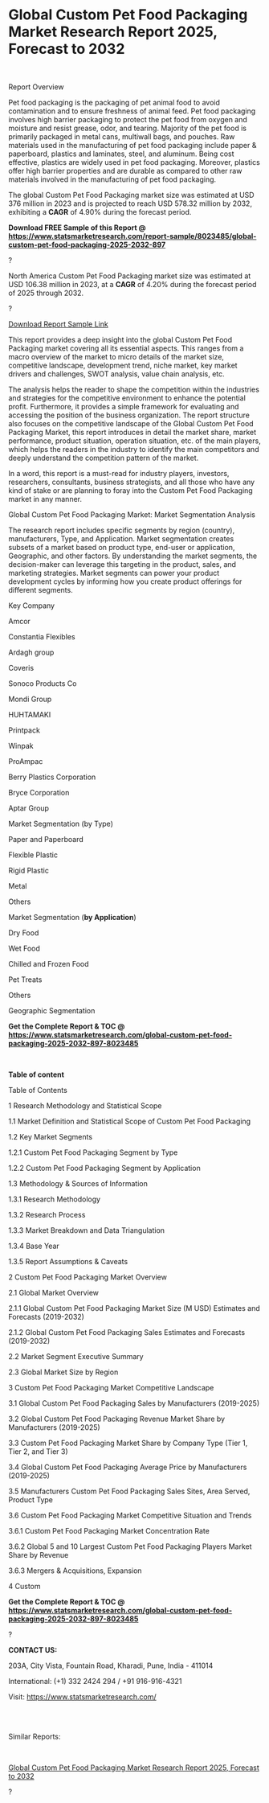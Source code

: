 <h1>Global Custom Pet Food Packaging Market Research Report 2025, Forecast to 2032</h1><br/><p>Report Overview</p>
 
 
 
 <p>Pet food packaging is the packaging of pet animal food to avoid contamination and to ensure freshness of animal feed. Pet food packaging involves high barrier packaging to protect the pet food from oxygen and moisture and resist grease, odor, and tearing. Majority of the pet food is primarily packaged in metal cans, multiwall bags, and pouches. Raw materials used in the manufacturing of pet food packaging include paper & paperboard, plastics and laminates, steel, and aluminum. Being cost effective, plastics are widely used in pet food packaging. Moreover, plastics offer high barrier properties and are durable as compared to other raw materials involved in the manufacturing of pet food packaging.</p>
 
 
 
 <p>The global Custom Pet Food Packaging market size was estimated at USD 376 million in 2023 and is projected to reach USD 578.32 million by 2032, exhibiting a <strong>CAGR</strong> of 4.90% during the forecast period.</p>
 
 
 
 <div><b>Download FREE Sample of this Report @ <a href="https://www.statsmarketresearch.com/download-free-sample/8023485/global-custom-pet-food-packaging-2025-2032-897">https://www.statsmarketresearch.com/report-sample/8023485/global-custom-pet-food-packaging-2025-2032-897</a></b></div>
 
 
 
 <p>? </p>
 
 
 
 <p>North America Custom Pet Food Packaging market size was estimated at USD 106.38 million in 2023, at a <strong>CAGR</strong> of 4.20% during the forecast period of 2025 through 2032.</p>
 
 
 
 <p>? </p>
 
 
 
 <p><a href="https://www.statsmarketresearch.com/download-free-sample/8023485/global-custom-pet-food-packaging-2025-2032-897">Download Report Sample Link</a></p>
 
 
 
 <p>This report provides a deep insight into the global Custom Pet Food Packaging market covering all its essential aspects. This ranges from a macro overview of the market to micro details of the market size, competitive landscape, development trend, niche market, key market drivers and challenges, SWOT analysis, value chain analysis, etc.</p>
 
 
 
 <p>The analysis helps the reader to shape the competition within the industries and strategies for the competitive environment to enhance the potential profit. Furthermore, it provides a simple framework for evaluating and accessing the position of the business organization. The report structure also focuses on the competitive landscape of the Global Custom Pet Food Packaging Market, this report introduces in detail the market share, market performance, product situation, operation situation, etc. of the main players, which helps the readers in the industry to identify the main competitors and deeply understand the competition pattern of the market.</p>
 
 
 
 <p>In a word, this report is a must-read for industry players, investors, researchers, consultants, business strategists, and all those who have any kind of stake or are planning to foray into the Custom Pet Food Packaging market in any manner.</p>
 
 
 
 <p>Global Custom Pet Food Packaging Market: Market Segmentation Analysis</p>
 
 
 
 <p>The research report includes specific segments by region (country), manufacturers, Type, and Application. Market segmentation creates subsets of a market based on product type, end-user or application, Geographic, and other factors. By understanding the market segments, the decision-maker can leverage this targeting in the product, sales, and marketing strategies. Market segments can power your product development cycles by informing how you create product offerings for different segments.</p>
 
 
 
 <p>Key Company</p>
 
 
 
 <p>Amcor</p>
 
 
 
 <p>Constantia Flexibles</p>
 
 
 
 <p>Ardagh group</p>
 
 
 
 <p>Coveris</p>
 
 
 
 <p>Sonoco Products Co</p>
 
 
 
 <p>Mondi Group</p>
 
 
 
 <p>HUHTAMAKI</p>
 
 
 
 <p>Printpack</p>
 
 
 
 <p>Winpak</p>
 
 
 
 <p>ProAmpac</p>
 
 
 
 <p>Berry Plastics Corporation</p>
 
 
 
 <p>Bryce Corporation</p>
 
 
 
 <p>Aptar Group</p>
 
 
 
 <p>Market Segmentation (by Type)</p>
 
 
 
 <p>Paper and Paperboard</p>
 
 
 
 <p>Flexible Plastic</p>
 
 
 
 <p>Rigid Plastic</p>
 
 
 
 <p>Metal</p>
 
 
 
 <p>Others</p>
 
 
 
 <p>Market Segmentation (<strong>by Application</strong>)</p>
 
 
 
 <p>Dry Food</p>
 
 
 
 <p>Wet Food</p>
 
 
 
 <p>Chilled and Frozen Food</p>
 
 
 
 <p>Pet Treats</p>
 
 
 
 <p>Others</p>
 
 
 
 <p>Geographic Segmentation</p>
 
 
 
 <div><b>Get the Complete Report & TOC @ <a href="https://www.statsmarketresearch.com/global-custom-pet-food-packaging-2025-2032-897-8023485">https://www.statsmarketresearch.com/global-custom-pet-food-packaging-2025-2032-897-8023485</a></b></div>
 
 
 
 <p><br />
 
 <b>Table of content</b></p>
 
 
 
 <p>Table of Contents<br />
 
 1 Research Methodology and Statistical Scope<br />
 
 1.1 Market Definition and Statistical Scope of Custom Pet Food Packaging<br />
 
 1.2 Key Market Segments<br />
 
 1.2.1 Custom Pet Food Packaging Segment by Type<br />
 
 1.2.2 Custom Pet Food Packaging Segment by Application<br />
 
 1.3 Methodology & Sources of Information<br />
 
 1.3.1 Research Methodology<br />
 
 1.3.2 Research Process<br />
 
 1.3.3 Market Breakdown and Data Triangulation<br />
 
 1.3.4 Base Year<br />
 
 1.3.5 Report Assumptions & Caveats<br />
 
 2 Custom Pet Food Packaging Market Overview<br />
 
 2.1 Global Market Overview<br />
 
 2.1.1 Global Custom Pet Food Packaging Market Size (M USD) Estimates and Forecasts (2019-2032)<br />
 
 2.1.2 Global Custom Pet Food Packaging Sales Estimates and Forecasts (2019-2032)<br />
 
 2.2 Market Segment Executive Summary<br />
 
 2.3 Global Market Size by Region<br />
 
 3 Custom Pet Food Packaging Market Competitive Landscape<br />
 
 3.1 Global Custom Pet Food Packaging Sales by Manufacturers (2019-2025)<br />
 
 3.2 Global Custom Pet Food Packaging Revenue Market Share by Manufacturers (2019-2025)<br />
 
 3.3 Custom Pet Food Packaging Market Share by Company Type (Tier 1, Tier 2, and Tier 3)<br />
 
 3.4 Global Custom Pet Food Packaging Average Price by Manufacturers (2019-2025)<br />
 
 3.5 Manufacturers Custom Pet Food Packaging Sales Sites, Area Served, Product Type<br />
 
 3.6 Custom Pet Food Packaging Market Competitive Situation and Trends<br />
 
 3.6.1 Custom Pet Food Packaging Market Concentration Rate<br />
 
 3.6.2 Global 5 and 10 Largest Custom Pet Food Packaging Players Market Share by Revenue<br />
 
 3.6.3 Mergers & Acquisitions, Expansion<br />
 
 4 Custom</p>
 
 
 
 <div><b>Get the Complete Report & TOC @ <a href="https://www.statsmarketresearch.com/global-custom-pet-food-packaging-2025-2032-897-8023485">https://www.statsmarketresearch.com/global-custom-pet-food-packaging-2025-2032-897-8023485</a></b></div>
 
 
 
 <p>? </p>
 
 
 
 <p><b>CONTACT US:</b><br />
 
 203A, City Vista, Fountain Road, Kharadi, Pune, India - 411014<br />
 
 International: (+1) 332 2424 294 / +91 916-916-4321<br />
 
 Visit: <a href="https://www.statsmarketresearch.com/">https://www.statsmarketresearch.com/</a><br />
 
 <br />
 
 <br />
 
 Similar Reports:<br />
 
 <br />
 
 <a href="https://www.statsmarketresearch.com/global-custom-pet-food-packaging-2025-2032-785-8023484">Global Custom Pet Food Packaging Market Research Report 2025, Forecast to 2032</a><br />
 
 ? </p>